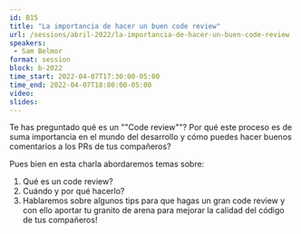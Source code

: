 ```yaml
---
id: B15
title: "La importancia de hacer un buen code review"
url: /sessions/abril-2022/la-importancia-de-hacer-un-buen-code-review
speakers:
 - Sam Belmor
format: session
block: b-2022
time_start: 2022-04-07T17:30:00-05:00
time_end: 2022-04-07T18:00:00-05:00
video:
slides:
---
```


Te has preguntado qué es un ""Code review""? Por qué este proceso es de suma importancia en el mundo del desarrollo y cómo puedes hacer buenos comentarios a los PRs de tus compañeros? 

Pues bien en esta charla abordaremos temas sobre:

1. Qué es un code review?
2. Cuándo y por qué hacerlo?
3. Hablaremos sobre algunos tips para que hagas un gran code review y con ello aportar tu granito de arena para mejorar la calidad del código de tus compañeros!